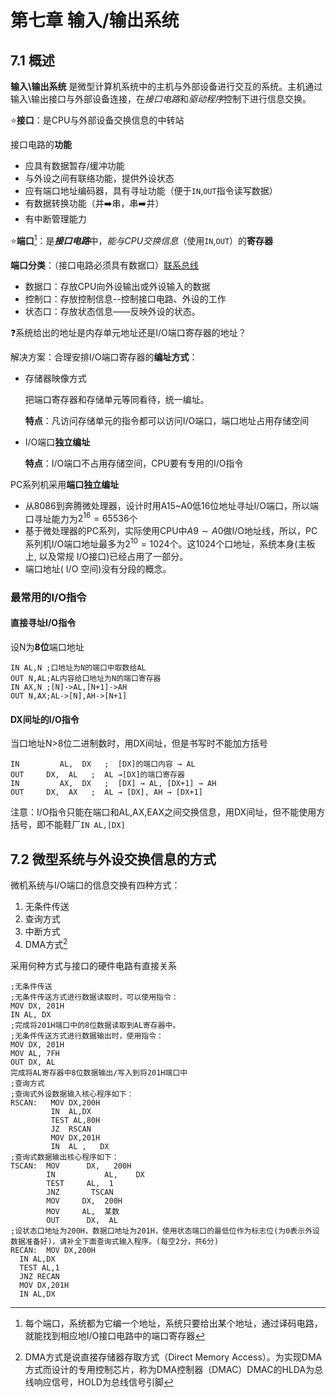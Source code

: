 
# 第七章 输入/输出系统

## 7.1 概述

 **输入\输出系统** 是微型计算机系统中的主机与外部设备进行交互的系统。主机通过输入\输出接口与外部设备连接，在*接口电路*和*驱动程序*控制下进行信息交换。

:star:**接口**：是CPU与外部设备交换信息的中转站

接口电路的**功能**

- 应具有数据暂存/缓冲功能
- 与外设之间有联络功能，提供外设状态
- 应有端口地址编码器，具有寻址功能（便于`IN`,`OUT`指令读写数据）
- 有数据转换功能（并:arrow_right:串，串:arrow_right:并）
- 有中断管理能力

:star:**端口**[^71]：是***接口电路***中，*能与CPU交换信息*（使用`IN`,`OUT`）的**寄存器**

**端口分类**：（接口电路必须具有数据口）[联系总线](######微型机的硬件结构)

- 数据口：存放CPU向外设输出或外设输入的数据
- 控制口：存放控制信息--控制接口电路、外设的工作
- 状态口：存放状态信息——反映外设的状态。

[^71]:每个端口，系统都为它编一个地址，系统只要给出某个地址，通过译码电路，就能找到相应地I/O接口电路中的端口寄存器

:question:系统给出的地址是内存单元地址还是I/O端口寄存器的地址？

解决方案：合理安排I/O端口寄存器的**编址方式**：

- 存储器映像方式

  把端口寄存器和存储单元等同看待，统一编址。

  **特点**：凡访问存储单元的指令都可以访问I/O端口，端口地址占用存储空间

- I/O端口**独立编址**

  **特点**：I/O端口不占用存储空间，CPU要有专用的I/O指令

PC系列机采用**端口独立编址**

- 从8086到奔腾微处理器，设计时用A15~A0低16位地址寻址I/O端口，所以端口寻址能力为$2^{16}=65536$个
- 基于微处理器的PC系列，实际使用CPU中$A9\sim A0$做I/O地址线，所以，PC系列机I/O端口地址最多为$2^{10}=1024$个。这1024个口地址，系统本身(主板上, 以及常规 I/O接口)已经占用了一部分。
- 端口地址( I/O 空间)没有分段的概念。

### 最常用的I/O指令

#### 直接寻址I/O指令

设N为**8位**端口地址

```assembly
IN AL,N ;口地址为N的端口中取数给AL
OUT N,AL;AL内容给口地址为N的端口寄存器
IN AX,N ;[N]->AL,[N+1]->AH
OUT N,AX;AL->[N],AH->[N+1]
```

#### DX间址的I/O指令

当口地址N>8位二进制数时，用DX间址，但是书写时不能加方括号

```assembly
IN         AL,  DX   ;  [DX]的端口内容 → AL
OUT     DX,  AL   ;  AL →[DX]的端口寄存器
IN         AX,  DX   ;  [DX] → AL, [DX+1] → AH
OUT     DX,  AX   ;  AL → [DX], AH → [DX+1]
```

注意：I/O指令只能在端口和AL,AX,EAX之间交换信息，用DX间址，但不能使用方括号，即不能鞋厂`IN AL,[DX]`

## 7.2 微型系统与外设交换信息的方式

微机系统与I/O端口的信息交换有四种方式：

1. 无条件传送
2. 查询方式
3. 中断方式
4. DMA方式[^DMA]

采用何种方式与接口的硬件电路有直接关系

```asssembly
;无条件传送
;无条件传送方式进行数据读取时，可以使用指令：
MOV DX, 201H
IN AL, DX
;完成将201H端口中的8位数据读取到AL寄存器中。
;无条件传送方式进行数据输出时，使用指令：
MOV DX, 201H
MOV AL, 7FH
OUT DX, AL
完成将AL寄存器中8位数据输出/写入到将201H端口中
;查询方式
;查询式外设数据输入核心程序如下：
RSCAN:   MOV DX,200H
         IN  AL,DX
         TEST AL,80H
         JZ  RSCAN
         MOV DX,201H
         IN  AL ,   DX
;查询式数据输出核心程序如下：
TSCAN:  MOV      DX,   200H
        IN           AL,    DX
        TEST     AL,  1
        JNZ       TSCAN
        MOV     DX,  200H
        MOV     AL,  某数
        OUT      DX,  AL
;设状态口地址为200H，数据口地址为201H，使用状态端口的最低位作为标志位(为0表示外设数据准备好)，请补全下面查询式输入程序。(每空2分，共6分)
RECAN:  MOV DX,200H
  IN AL,DX
  TEST AL,1
  JNZ RECAN
  MOV DX,201H
  IN AL,DX
```

[^DMA]:DMA方式是说直接存储器存取方式（Direct Memory Access）。为实现DMA方式而设计的专用控制芯片，称为DMA控制器（DMAC）DMAC的HLDA为总线响应信号，HOLD为总线信号引脚
